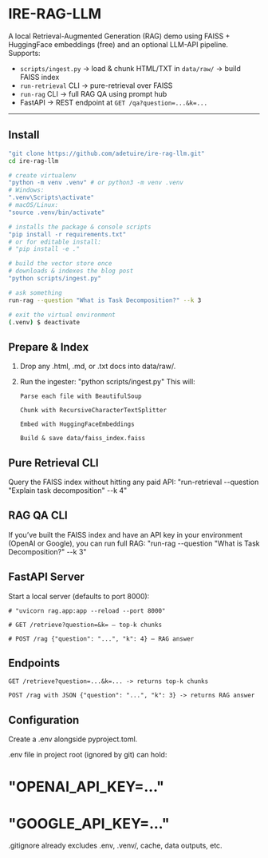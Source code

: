 # IRE-RAG-LLM

A local Retrieval-Augmented Generation (RAG) demo using FAISS + HuggingFace embeddings (free) and an optional LLM-API pipeline.  
Supports:
- `scripts/ingest.py` -> load & chunk HTML/TXT in `data/raw/` -> build FAISS index  
- `run-retrieval` CLI -> pure-retrieval over FAISS  
- `run-rag` CLI -> full RAG QA using prompt hub  
- FastAPI -> REST endpoint at `GET /qa?question=...&k=...`

---

## Install

```bash
"git clone https://github.com/adetuire/ire-rag-llm.git"
cd ire-rag-llm

# create virtualenv
"python -m venv .venv" # or python3 -m venv .venv
# Windows: 
".venv\Scripts\activate"
# macOS/Linux: 
"source .venv/bin/activate"

# installs the package & console scripts
"pip install -r requirements.txt"
# or for editable install:
# "pip install -e ."

# build the vector store once
# downloads & indexes the blog post
"python scripts/ingest.py"   

# ask something
run-rag --question "What is Task Decomposition?" --k 3

# exit the virtual environment
(.venv) $ deactivate


```

## Prepare & Index
1.  Drop any .html, .md, or .txt docs into data/raw/.

2.  Run the ingester:
        "python scripts/ingest.py"
    This will:

        Parse each file with BeautifulSoup

        Chunk with RecursiveCharacterTextSplitter

        Embed with HuggingFaceEmbeddings

        Build & save data/faiss_index.faiss


## Pure Retrieval CLI
Query the FAISS index without hitting any paid API:
    "run-retrieval --question "Explain task decomposition" --k 4"


## RAG QA CLI
If you’ve built the FAISS index and have an API key in your environment (OpenAI or Google), you can run full RAG:
    "run-rag --question "What is Task Decomposition?" --k 3"

## FastAPI Server
Start a local server (defaults to port 8000):
    
    # "uvicorn rag.app:app --reload --port 8000"
    
    # GET /retrieve?question=&k= – top-k chunks

    # POST /rag {"question": "...", "k": 4} – RAG answer

## Endpoints
    GET /retrieve?question=...&k=... -> returns top-k chunks
    
    POST /rag with JSON {"question": "...", "k": 3} -> returns RAG answer

## Configuration
Create a .env alongside pyproject.toml.

.env file in project root (ignored by git) can hold:

#    "OPENAI_API_KEY=..."
#    "GOOGLE_API_KEY=..."

.gitignore already excludes .env, .venv/, cache, data outputs, etc.